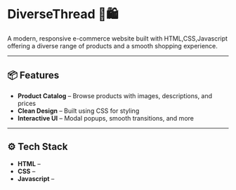 # DiverseThread 🎽🛍️

A modern, responsive e-commerce website built with HTML,CSS,Javascript offering a diverse range of products and a smooth shopping experience.

---

## 📦 Features

- **Product Catalog** – Browse products with images, descriptions, and prices   
- **Clean Design** – Built using CSS for styling  
- **Interactive UI** – Modal popups, smooth transitions, and more

---

## ⚙️ Tech Stack

- **HTML** –  
- **CSS** – 
- **Javascript** –


